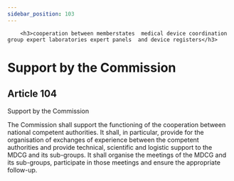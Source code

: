 ```yaml
---
sidebar_position: 103
---
```

        <h3>cooperation between memberstates  medical device coordination group expert laboratories expert panels  and device registers</h3>
<h1>Support by the Commission</h1>
<h2>Article 104</h2>
   <p class="stitle-article-norm">Support by the Commission</p>
   <p class="norm">The Commission shall support the functioning of the 
cooperation between national competent authorities. It shall, in 
particular, provide for the organisation of exchanges of experience 
between the competent authorities and provide technical, scientific and 
logistic support to the MDCG and its sub-groups. It shall organise the 
meetings of the MDCG and its sub-groups, participate in those meetings 
and ensure the appropriate follow-up.</p>